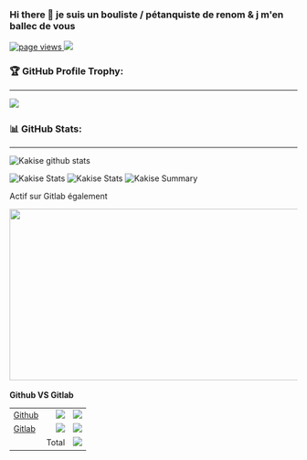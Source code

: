 ### Hi there 👋 je suis un bouliste / pétanquiste de renom & j m'en ballec de vous
<a href="https://github.com/corolanvirus">
    <img src="https://komarev.com/ghpvc/?username=corolanvirus" alt="page views" />
  </a>
  <a href="https://github.com/corolanvirus">
  <img src="https://img.shields.io/github/followers/corolanvirus.svg?style=social&label=Follow&maxAge=2592000">
    </a>


### 🏆 GitHub Profile Trophy:
---
<a href="https://github.com/corolanvirus/github-profile-trophy">
  <img width=800 src="https://github-profile-trophy.vercel.app/?username=corolanvirus&column=8&theme=radical&no-frame=true&no-bg=true"/>
</a>


### 📊 GitHub Stats:
---
![Kakise github stats](https://github-readme-stats.vercel.app/api?username=corolanvirus&theme=radical&show_icons=true&count_private=true)

![Kakise Stats](https://github-profile-summary-cards.vercel.app/api/cards/repos-per-language?username=corolanvirus&theme=solarized_dark)
![Kakise Stats](https://github-profile-summary-cards.vercel.app/api/cards/most-commit-language?username=corolanvirus&theme=solarized_dark)
![Kakise Summary](https://github-profile-summary-cards.vercel.app/api/cards/profile-details?username=corolanvirus&theme=solarized_dark)

Actif sur Gitlab également

<a><img src="./Capture d’écran 2022-04-06 à 5.23.12 PM.png" width="750" height="300" /></a>


**Github VS Gitlab**

|                                                                                                                     |                                                               |                                                                |
| ------------------------------------------------------------------------------------------------------------------- | ------------------------------------------------------------: | -------------------------------------------------------------: |
| [Github](https://poll.fizzy.wtf/vote?corolanvirus.github_gitlab=yes&redirect=https://github.com/corolanvirus/poll%23poll) | ![](https://poll.fizzy.wtf/show?corolanvirus.github_gitlab=yes) | ![](https://poll.fizzy.wtf/count?corolanvirus.github_gitlab=yes) |
| [Gitlab](https://poll.fizzy.wtf/vote?corolanvirus.github_gitlab=no&redirect=https://github.com/corolanvirus/poll%23poll)   |  ![](https://poll.fizzy.wtf/show?corolanvirus.github_gitlab=no) |  ![](https://poll.fizzy.wtf/count?corolanvirus.github_gitlab=no) |
|                                                                                                                     |                                                         Total |     ![](https://poll.fizzy.wtf/count?corolanvirus.github_gitlab) |

